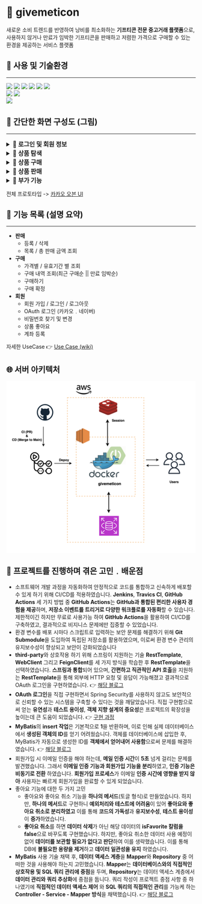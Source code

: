 <head>
  <style>
  .boarder-image {
    border: 2px solid lightskyblue;
    margin: 5px;
  }
  .toggle-font {
    font-size: 1.15em;
    font-weight: bold;
  }
  </style>
</head>

# 🎁 givemeticon

새로운 소비 트렌드를 반영하여 낭비를 최소화하는 **기프티콘 전문 중고거래 플랫폼**으로, 사용하지 않거나 만료가 임박한 기프티콘을 판매하고 저렴한 가격으로 구매할 수 있는 환경을 제공하는 서비스 플랫폼

## 🔧 사용 및 기술환경

---
<div>
    <img src="https://img.shields.io/badge/Java17-red?style=for-the-badge&logo=Java&logoColor=white"/> 
    <img src="https://img.shields.io/badge/spring boot-brightgreen?style=for-the-badge&logo=spring boot&logoColor=white"/>
    <img src="https://img.shields.io/badge/MyBatis-000000?style=for-the-badge&logo=MyBatis&logoColor=white">
    <img src="https://img.shields.io/badge/amazon_rds-%23%23527FFF?style=for-the-badge&logo=amazon_rds&logoColor=white"/>
    <img src="https://img.shields.io/badge/Mysql-orange?style=for-the-badge&logo=Mysql&logoColor=whtie">
    <img src="https://img.shields.io/badge/Redis-DC382D?style=for-the-badge&logo=Redis&logoColor=white"/>
<br/>
    <img src="https://img.shields.io/badge/docker-2496ED?style=for-the-badge&logo=docker&logoColor=white"/>
    <img src="https://img.shields.io/badge/amazon_ec2-%23FF9900?style=for-the-badge&logo=amazone_ec2&logoColor=white"/>
<br/>
    <img src="https://img.shields.io/badge/github_actions-%232088FF?style=for-the-badge&logo=github%20actions&logoColor=white"/>
</div>

## 📖 간단한 화면 구성도 (그림)

---
<details>
  <summary class="toggle-font">🤳 로그인 및 회원 정보</summary>
  <div style="overflow-x: auto; white-space: nowrap">
      <img src="assets/login/로그인1.png" width="200" height="350" alt="로그인 화면" class="boarder-image">
      <img src="assets/login/로그인2.png" width="200" height="350" alt="회원 가입 화면" class="boarder-image">
      <img src="assets/login/로그인3.png" width="200" height="350" alt="비밀번호 찾기" class="boarder-image">
      <img src="assets/login/로그인4.png" width="200" height="350" alt="비밀번호 변경하기" class="boarder-image">
    </div>
</details>

<details>
  <summary class="toggle-font">🤳 상품 탐색 </summary>
    <div style="overflow-x: auto; white-space: nowrap">
      <img src="assets/search/탐색1.png" width="200" height="350" alt="회원 가입 화면" class="boarder-image">
      <img src="assets/search/탐색2.png" width="200" height="350" alt="비밀번호 찾기" class="boarder-image">
      <img src="assets/search/탐색3.png" width="200" height="350" alt="비밀번호 변경하기" class="boarder-image">
    </div>
</details>

<details>
  <summary class="toggle-font">🤳 상품 구매</summary>
    <div style="overflow-x: auto; white-space: nowrap">
      <img src="assets/purchase/구매1.png" width="200" height="350" alt="상품 구매 화면" class="boarder-image">
      <img src="assets/purchase/구매2.png" width="200" height="350" alt="유효기간 선택" class="boarder-image">
      <img src="assets/purchase/구매3.png" width="200" height="350" alt="구매 완료" class="boarder-image">
      <img src="assets/purchase/구매4.png" width="200" height="350" alt="구매 상세" class="boarder-image">
      <img src="assets/purchase/구매5.png" width="200" height="350" alt="구매 확정" class="boarder-image">
      <img src="assets/purchase/구매6.png" width="200" height="350" alt="구매콘함(보유)" class="boarder-image">
      <img src="assets/purchase/구매7.png" width="200" height="350" alt="구매콘함(사용 및 만료)" class="boarder-image">
    </div>
</details>

<details>
  <summary class="toggle-font">🤳 상품 판매 </summary>
    <div style="overflow-x: auto; white-space: nowrap">
      <img src="assets/sell/판매1.png" width="200" height="350" alt="판매 제품 선택" class="boarder-image">
      <img src="assets/sell/판매2.png" width="200" height="350" alt="바코드 및 유효기간 인증" class="boarder-image">
      <img src="assets/sell/판매3.png" width="200" height="350" alt="총 판매 금액" class="boarder-image">
      <img src="assets/sell/판매4.png" width="200" height="350" alt="판매 내역" class="boarder-image">
    </div>
</details>

<details>
  <summary class="toggle-font">🤳 부가 기능</summary>
    <div style="overflow-x: auto; white-space: nowrap">
      <img src="assets/mypage/찜목록.png" width="200" height="350" alt="찜 목록" class="boarder-image">
      <img src="assets/mypage/알림.png" width="200" height="350" alt="알림" class="boarder-image">
    </div>
</details>

전체 프로토타입 -> [카카오 오븐 UI](https://ovenapp.io/view/N8q3JurAx3UZZR5DhCzkDvlEsCRUQnJZ/cFTi7)

## 📖 기능 목록 (설명 요약)

---

* **판매**
    * 등록 / 삭제
    * 목록 / 총 판매 금액 조회
* **구매**
    * 가격별 / 유효기간 별 조회
    * 구매 내역 조회(최근 구매순 || 만료 임박순)
    * 구매하기
    * 구매 확정
* **회원**
    * 회원 가입 / 로그인 / 로그아웃
    * OAuth 로그인 (카카오﹒네이버)
    * 비밀번호 찾기 및 변경
    * 상품 좋아요
    * 계좌 등록

자세한 UseCase 👉 [Use Case (wiki)](https://github.com/f-lab-edu/givemeticon/wiki/Usecase)

## 🌐 서버 아키텍처

<img src="assets/서버 아키텍처.png">

## 🤔 프로젝트를 진행하며 겪은 고민﹒배운점

- 소프트웨어 개발 과정을 자동화하여 안정적으로 코드를 통합하고 신속하게 배포할 수 있게 하기 위해 CI/CD를 적용하였습니다. **Jenkins**, **Travics CI**, **GitHub Actions**
  세 가지 방법 중 **GitHub Actions**는 **GitHub과 통합된 편리한 사용자 경험을 제공**하며, **저장소 이벤트를 트리거로 다양한 워크플로를 자동화**할 수 있습니다. 제한적이긴 하지만 무료로 사용가능 하여 **GitHub Actions**을 활용하여 CI/CD를 구축하였고, 결과적으로 비지니스 문제에만 집중할 수 있었습니다.
- 환경 변수를 배포 시마다 스크립트로 입력하는 보안 문제를 해결하기 위해 **Git Submodule**을 도입하여 독립된 저장소를 활용하였으며, 이로써 환경 변수 관리의 유지보수성이 향상되고 보안이 강화되었습니다
- **third-party**와 상호작용 하기 위해 스프링이 지원하는 기술 **RestTemplate**, **WebClient** 그리고 **FeignClient**를 세 가지 방식을 학습한 후 **RestTemplate**을 선택하였습니다. **스프링과 통합**되어 있으며, **간편하고 직관적인 API 호출**을 지원하는 **RestTemplate**을 통해 외부에 HTTP 요청 및 응답이 가능해졌고 결과적으로 OAuth 로그인을 구현하였습니다.
  👉 [해당 블로그](https://velog.io/@wlsgur1533/RestTemplate-WebClient-FeignClient-%EB%A5%BC-%EB%B9%84%EA%B5%90-OAuth-%EB%A1%9C%EA%B7%B8%EC%9D%B8-%EC%98%88%EC%8B%9C%EB%A1%9C#resttemplate%EC%9D%98-%EC%9E%A5%EC%A0%90)
- **OAuth 로그인**을 직접 구현하면서 Spring Security를 사용하지 않고도 보안적으로 신뢰할 수 있는 시스템을 구축할 수 있다는 것을 깨달았습니다. 직접
  구현함으로써 얻는 **유연성**과 **테스트 용이성**, **객체 지향 설계의 중요성**은 프로젝트의 확장성을 높이는데 큰 도움이 되었습니다.
  👉 [구현 과정](https://velog.io/@wlsgur1533/%EC%8A%A4%ED%94%84%EB%A7%81-%EC%8B%9C%ED%81%90%EB%A6%AC%ED%8B%B0-%EC%97%86%EC%9D%B4-OAuth-%EA%B5%AC%ED%98%84%ED%95%98%EA%B8%B0)
- **MyBatis**의 **insert 작업**은 기본적으로 **1**을 반환하며, 이로 인해 실제 데이터베이스에서 **생성된 객체의 ID**를 얻기 어려웠습니다. 객체를 데이터베이스에 삽입한 후,
  MyBatis가 자동으로 생성한 ID를 **객체에서 얻어내어 사용함**으로써 문제를 해결하였습니다.
  👉 [해당 블로그](https://velog.io/@wlsgur1533/mybatis%EC%95%BC-%EC%99%9C-insert%ED%95%98%EB%A9%B4-1%EC%9D%84-%EA%BA%BC%EB%82%B4%EC%A3%BC%EB%8B%88)
- 회원가입 시 이메일 인증을 해야 하는데, **메일 인증 시간**이 **5초** 넘게 걸리는 문제를 발견했습니다. 그래서 **이메일 인증 기능과 회원가입 기능을 분리**하였고, **인증 기능은 비동기로 전환**
  하였습니다.
  **회원가입 프로세스**가 이메일 **인증 시간에 영향을 받지 않아** 사용자는 빠르게 회원가입을 완료할 수 있게 되었습니다.
- 좋아요 기능에 대한 두 가지 고민
    - 좋아요와 좋아요 취소 기능을 **하나의 메서드**(토글 형식)로 만들었습니다. 하지만, **하나의 메서드**로 구현하니 **예외처리와 테스트에 어려움**이 있어 **좋아요와 좋아요 취소로 분리하였고**
      이를 통해 **코드의 가독성**과 **유지보수성**, **테스트 용이성**이 **증가**하였습니다.
    - **좋아요 취소**를 하면 **데이터 삭제**가 아닌 해당 데이터의 **isFavorite 칼럼을 false**으로 바꾸도록
      구현했습니다. 하지만, 좋아요 취소한 데이터 사용 예정이 없어 **데이터를 보관할 필요가 없다고 판단**하여 이를 생략했습니다. 이를 통해 DB에 **불필요한 용량을 제거**하고 **데이터 일관성을
      유지**
      하였습니다.
- **MyBatis** 사용 기술 채택 후, **데이터 액세스 계층**을 **Mapper**와 **Repository** 중 어떠한 것을 사용해야 하는지 고민했습니다. **Mapper**는 **데이터베이스와의 직접적인 상호작용 및 SQL 쿼리 관리에 중점**을 두며, **Repository**는 데이터 액세스 계층에서 **데이터 관리와 쿼리 추상화**에 중점을 둡니다. 쿼리 작성이 프로젝트 중점 사항 중
  하나였기에 **직접적인 데이터 액세스 제어**
  와 **SQL 쿼리의 직접적인 관리**를 가능케 하는 **Controller - Service - Mapper 방식**을 채택했습니다.
  👉 [해당 블로그](https://velog.io/@wlsgur1533/Mapper-vs-Repository-%EB%8D%B0%EC%9D%B4%ED%84%B0-%EC%97%91%EC%84%B8%EC%8A%A4-%EA%B3%84%EC%B8%B5-%EB%B9%84%EA%B5%90)